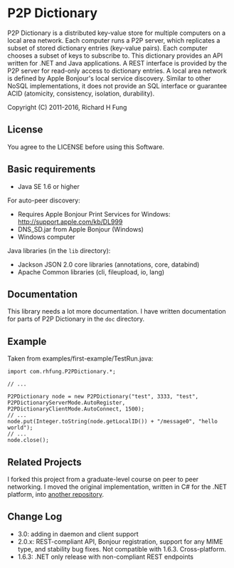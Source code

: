 P2P Dictionary
==============

P2P Dictionary is a distributed key-value store for multiple computers on a local area network.
Each computer runs a P2P server, which replicates a subset of stored dictionary entries (key-value pairs).
Each computer chooses a subset of keys to subscribe to. This dictionary provides an API written for .NET
and Java applications. A REST interface is provided by the P2P server for read-only access to dictionary entries.
A local area network is defined by Apple Bonjour's local service discovery. Similar to other NoSQL implementations,
it does not provide an SQL interface or guarantee ACID (atomicity, consistency, isolation, durability).

Copyright (C) 2011-2016, Richard H Fung

License
-------

You agree to the LICENSE before using this Software.

Basic requirements
------------------

* Java SE 1.6 or higher

For auto-peer discovery:
* Requires Apple Bonjour Print Services for Windows:
  http://support.apple.com/kb/DL999
* DNS_SD.jar from Apple Bonjour (Windows)
* Windows computer

Java libraries (in the `lib` directory):
* Jackson JSON 2.0 core libraries (annotations, core, databind)
* Apache Common libraries (cli, fileupload, io, lang)

Documentation
-------------

This library needs a lot more documentation. I have written documentation for parts of P2P Dictionary
in the `doc` directory.

Example
-------

Taken from examples/first-example/TestRun.java:

    import com.rhfung.P2PDictionary.*;

    // ...

    P2PDictionary node = new P2PDictionary("test", 3333, "test", P2PDictionaryServerMode.AutoRegister, P2PDictionaryClientMode.AutoConnect, 1500);
    // ...
    node.put(Integer.toString(node.getLocalID()) + "/message0", "hello world");
    // ...
    node.close();

Related Projects
----------------

I forked this project from a graduate-level course on peer to peer networking.
I moved the original implementation, written in C# for the .NET platform,
into [another repository](https://github.com/rhfung/p2p-dictionary-csharp).

Change Log
----------

* 3.0: adding in daemon and client support
* 2.0.x: REST-compliant API, Bonjour registration, support for any MIME type, and stability bug fixes.
         Not compatible with 1.6.3. Cross-platform.
* 1.6.3: .NET only release with non-compliant REST endpoints
